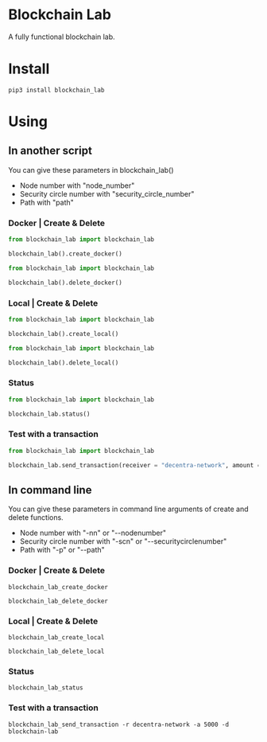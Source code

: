 # Blockchain Lab

A fully functional blockchain lab.

# Install

```
pip3 install blockchain_lab
```

# Using

## In another script

You can give these parameters in blockchain_lab()

- Node number with "node_number"
- Security circle number with "security_circle_number"
- Path with "path"

### Docker | Create & Delete

```python
from blockchain_lab import blockchain_lab

blockchain_lab().create_docker()
```

```python
from blockchain_lab import blockchain_lab

blockchain_lab().delete_docker()
```

### Local | Create & Delete

```python
from blockchain_lab import blockchain_lab

blockchain_lab().create_local()
```

```python
from blockchain_lab import blockchain_lab

blockchain_lab().delete_local()
```

### Status

```python
from blockchain_lab import blockchain_lab

blockchain_lab.status()
```

### Test with a transaction

```python
from blockchain_lab import blockchain_lab

blockchain_lab.send_transaction(receiver = "decentra-network", amount = 5000, data = "blockchain-lab")
```

## In command line

You can give these parameters in command line arguments of
create and delete functions.

- Node number with "-nn" or "--nodenumber"
- Security circle number with "-scn" or "--securitycirclenumber"
- Path with "-p" or "--path"

### Docker | Create & Delete

```console
blockchain_lab_create_docker
```

```console
blockchain_lab_delete_docker
```

### Local | Create & Delete

```console
blockchain_lab_create_local
```

```console
blockchain_lab_delete_local
```

### Status

```console
blockchain_lab_status
```

### Test with a transaction

```console
blockchain_lab_send_transaction -r decentra-network -a 5000 -d blockchain-lab
```
